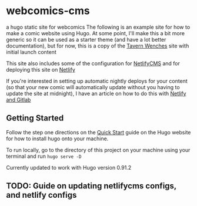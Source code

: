 # webcomics-cms
a hugo static site for webcomics
The following is an example site for how to make a comic website using Hugo. At some point, I'll make this a bit more generic so it can be used as a starter theme (and have a lot better documentation), but for now, this is a copy of the [Tavern Wenches](http://tavern-wenches.com/) site with initial launch content

This site also includes some of the configuration for [NetlifyCMS](https://www.netlifycms.org/) and for deploying this site on [Netlify](https://www.netlify.com/)

If you're interested in setting up automatic nightly deploys for your content (so that your new comic will automatically update without you having to update the site at midnight), I have an article on how to do this with [Netlify and Gitlab](https://medium.com/@sarahfrisk/how-to-schedule-your-static-site-deploys-with-netlify-and-gitlab-3563bd7f4320)

## Getting Started
Follow the step one directions on the [Quick Start](https://gohugo.io/getting-started/quick-start/) guide on the Hugo website for how to install hugo onto your machine.

To run locally, go to the directory of this project on your machine using your terminal and run `hugo serve -D`

Currently updated to work with Hugo version 0.91.2

## TODO: Guide on updating netlifycms configs, and netlify configs
